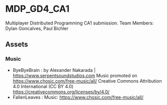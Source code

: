 # MDP_GD4_CA1

Multiplayer Distributed Programming CA1 submission.
Team Members: Dylan Goncalves, Paul Bichler

## Assets

### Music
- ByeByeBrain : by Alexander Nakarada | https://www.serpentsoundstudios.com 
  Music promoted on https://www.chosic.com/free-music/all/ 
  Creative Commons Attribution 4.0 International (CC BY 4.0) 
  https://creativecommons.org/licenses/by/4.0/
- FallenLeaves : Music: https://www.chosic.com/free-music/all/